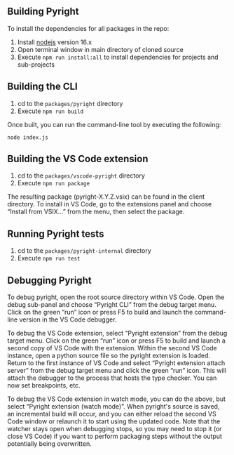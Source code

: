 ## Building Pyright

To install the dependencies for all packages in the repo:
1. Install [nodejs](https://nodejs.org/en/) version 16.x
2. Open terminal window in main directory of cloned source
3. Execute `npm run install:all` to install dependencies for projects and sub-projects


## Building the CLI

1. cd to the `packages/pyright` directory
2. Execute `npm run build`

Once built, you can run the command-line tool by executing the following:

`node index.js`

## Building the VS Code extension

1. cd to the `packages/vscode-pyright` directory
2. Execute `npm run package`

The resulting package (pyright-X.Y.Z.vsix) can be found in the client directory.
To install in VS Code, go to the extensions panel and choose “Install from VSIX...” from the menu, then select the package.


## Running Pyright tests

1. cd to the `packages/pyright-internal` directory
2. Execute `npm run test`


## Debugging Pyright

To debug pyright, open the root source directory within VS Code. Open the debug sub-panel and choose “Pyright CLI” from the debug target menu. Click on the green “run” icon or press F5 to build and launch the command-line version in the VS Code debugger.

To debug the VS Code extension, select “Pyright extension” from the debug target menu. Click on the green “run” icon or press F5 to build and launch a second copy of VS Code with the extension. Within the second VS Code instance, open a python source file so the pyright extension is loaded. Return to the first instance of VS Code and select “Pyright extension attach server” from the debug target menu and click the green “run” icon. This will attach the debugger to the process that hosts the type checker. You can now set breakpoints, etc.

To debug the VS Code extension in watch mode, you can do the above, but select “Pyright extension (watch mode)”. When pyright's source is saved, an incremental build will occur, and you can either reload the second VS Code window or relaunch it to start using the updated code. Note that the watcher stays open when debugging stops, so you may need to stop it (or close VS Code) if you want to perform packaging steps without the output potentially being overwritten.
